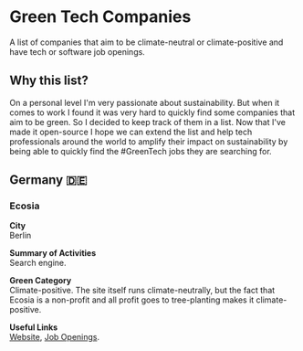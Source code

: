 # Green Tech Companies

A list of companies that aim to be climate-neutral or climate-positive and have tech or software job openings.

## Why this list?

On a personal level I'm very passionate about sustainability.
But when it comes to work I found it was very hard to quickly find some companies that aim to be green.
So I decided to keep track of them in a list.
Now that I've made it open-source I hope we can extend the list and help tech professionals around the world to amplify their impact on sustainability by being able to quickly find the #GreenTech jobs they are searching for.

## Germany 🇩🇪

### Ecosia

**City**  
Berlin

**Summary of Activities**  
Search engine.

**Green Category**  
Climate-positive. The site itself runs climate-neutrally, but the fact that Ecosia is a non-profit and all profit goes to tree-planting makes it climate-positive.

**Useful Links**  
[Website](https://ecosia.org), [Job Openings](https://jobs.lever.co/ecosia).

